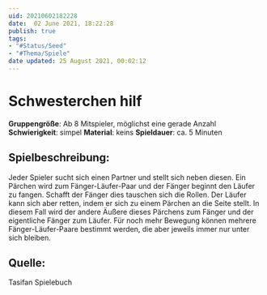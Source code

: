 ```yaml
---
uid: 20210602182228
date:  02 June 2021, 18:22:28
publish: true
tags:
- "#Status/Seed"
- "#Thema/Spiele"
date updated: 25 August 2021, 00:02:12
---
```


# **Schwesterchen hilf**

**Gruppengröße**: Ab 8 Mitspieler, möglichst eine gerade Anzahl
**Schwierigkeit**: simpel
**Material**: keins
**Spieldauer**: ca. 5 Minuten

## **Spielbeschreibung**:

Jeder Spieler sucht sich einen Partner und stellt sich neben diesen. Ein Pärchen wird zum Fänger-Läufer-Paar und der Fänger beginnt den Läufer zu fangen. Schafft der Fänger dies tauschen sich die Rollen. Der Läufer kann sich aber retten, indem er sich zu einem Pärchen an die Seite stellt. In diesem Fall wird der andere Äußere dieses Pärchens zum Fänger und der eigentliche Fänger zum Läufer. Für noch mehr Bewegung können mehrere Fänger-Läufer-Paare bestimmt werden, die aber jeweils immer nur unter sich bleiben.

## **Quelle**:

Tasifan Spielebuch